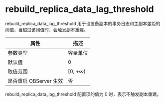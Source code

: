 rebuild_replica_data_lag_threshold
=======================================================

rebuild_replica_data_lag_threshold 用于设置备副本的事务日志和主副本差距的阈值，当超过该阈值时，会触发副本重建。

|      **属性**      |  **描述**  |
|------------------|----------|
| 参数类型             | 容量单位     |
| 默认值              | 0     |
| 取值范围             | \[0, +∞) |
| 是否重启 OBServer 生效 | 否        |

rebuild_replica_data_lag_threshold 配置项的值为 0 时，表示不触发副本重建。
